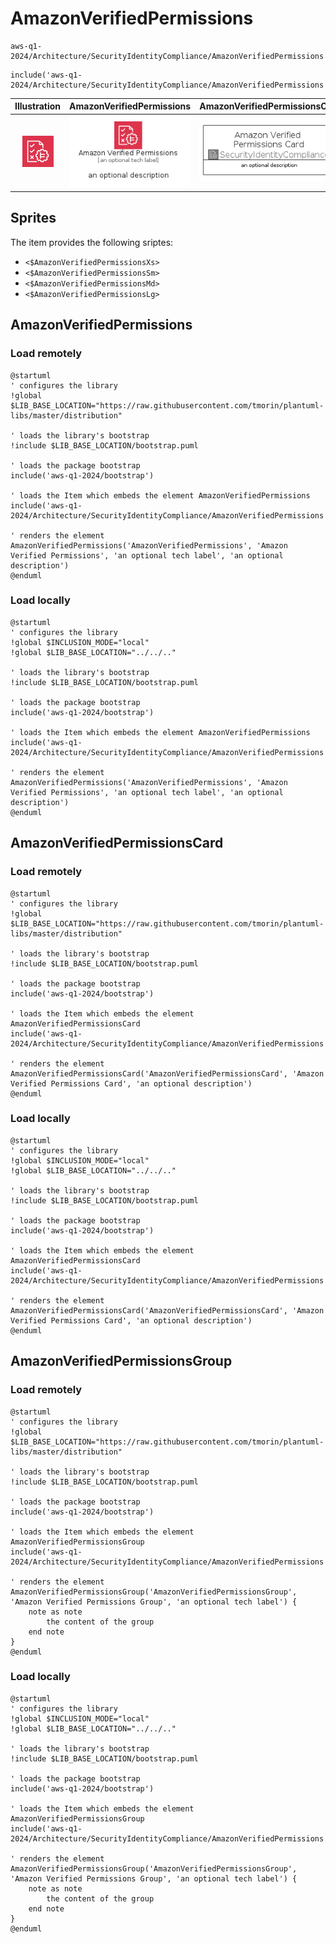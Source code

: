 # AmazonVerifiedPermissions


```text
aws-q1-2024/Architecture/SecurityIdentityCompliance/AmazonVerifiedPermissions
```

```text
include('aws-q1-2024/Architecture/SecurityIdentityCompliance/AmazonVerifiedPermissions')
```



| Illustration | AmazonVerifiedPermissions | AmazonVerifiedPermissionsCard | AmazonVerifiedPermissionsGroup |
| :---: | :---: | :---: | :---: |
| ![illustration for Illustration](../../../aws-q1-2024/Architecture/SecurityIdentityCompliance/AmazonVerifiedPermissions.png) | ![illustration for AmazonVerifiedPermissions](../../../aws-q1-2024/Architecture/SecurityIdentityCompliance/AmazonVerifiedPermissions.Local.png) | ![illustration for AmazonVerifiedPermissionsCard](../../../aws-q1-2024/Architecture/SecurityIdentityCompliance/AmazonVerifiedPermissionsCard.Local.png) | ![illustration for AmazonVerifiedPermissionsGroup](../../../aws-q1-2024/Architecture/SecurityIdentityCompliance/AmazonVerifiedPermissionsGroup.Local.png) |



## Sprites
The item provides the following sriptes:

- `<$AmazonVerifiedPermissionsXs>`
- `<$AmazonVerifiedPermissionsSm>`
- `<$AmazonVerifiedPermissionsMd>`
- `<$AmazonVerifiedPermissionsLg>`





## AmazonVerifiedPermissions

### Load remotely
```plantuml
@startuml
' configures the library
!global $LIB_BASE_LOCATION="https://raw.githubusercontent.com/tmorin/plantuml-libs/master/distribution"

' loads the library's bootstrap
!include $LIB_BASE_LOCATION/bootstrap.puml

' loads the package bootstrap
include('aws-q1-2024/bootstrap')

' loads the Item which embeds the element AmazonVerifiedPermissions
include('aws-q1-2024/Architecture/SecurityIdentityCompliance/AmazonVerifiedPermissions')

' renders the element
AmazonVerifiedPermissions('AmazonVerifiedPermissions', 'Amazon Verified Permissions', 'an optional tech label', 'an optional description')
@enduml
```

### Load locally
```plantuml
@startuml
' configures the library
!global $INCLUSION_MODE="local"
!global $LIB_BASE_LOCATION="../../.."

' loads the library's bootstrap
!include $LIB_BASE_LOCATION/bootstrap.puml

' loads the package bootstrap
include('aws-q1-2024/bootstrap')

' loads the Item which embeds the element AmazonVerifiedPermissions
include('aws-q1-2024/Architecture/SecurityIdentityCompliance/AmazonVerifiedPermissions')

' renders the element
AmazonVerifiedPermissions('AmazonVerifiedPermissions', 'Amazon Verified Permissions', 'an optional tech label', 'an optional description')
@enduml
```

## AmazonVerifiedPermissionsCard

### Load remotely
```plantuml
@startuml
' configures the library
!global $LIB_BASE_LOCATION="https://raw.githubusercontent.com/tmorin/plantuml-libs/master/distribution"

' loads the library's bootstrap
!include $LIB_BASE_LOCATION/bootstrap.puml

' loads the package bootstrap
include('aws-q1-2024/bootstrap')

' loads the Item which embeds the element AmazonVerifiedPermissionsCard
include('aws-q1-2024/Architecture/SecurityIdentityCompliance/AmazonVerifiedPermissions')

' renders the element
AmazonVerifiedPermissionsCard('AmazonVerifiedPermissionsCard', 'Amazon Verified Permissions Card', 'an optional description')
@enduml
```

### Load locally
```plantuml
@startuml
' configures the library
!global $INCLUSION_MODE="local"
!global $LIB_BASE_LOCATION="../../.."

' loads the library's bootstrap
!include $LIB_BASE_LOCATION/bootstrap.puml

' loads the package bootstrap
include('aws-q1-2024/bootstrap')

' loads the Item which embeds the element AmazonVerifiedPermissionsCard
include('aws-q1-2024/Architecture/SecurityIdentityCompliance/AmazonVerifiedPermissions')

' renders the element
AmazonVerifiedPermissionsCard('AmazonVerifiedPermissionsCard', 'Amazon Verified Permissions Card', 'an optional description')
@enduml
```

## AmazonVerifiedPermissionsGroup

### Load remotely
```plantuml
@startuml
' configures the library
!global $LIB_BASE_LOCATION="https://raw.githubusercontent.com/tmorin/plantuml-libs/master/distribution"

' loads the library's bootstrap
!include $LIB_BASE_LOCATION/bootstrap.puml

' loads the package bootstrap
include('aws-q1-2024/bootstrap')

' loads the Item which embeds the element AmazonVerifiedPermissionsGroup
include('aws-q1-2024/Architecture/SecurityIdentityCompliance/AmazonVerifiedPermissions')

' renders the element
AmazonVerifiedPermissionsGroup('AmazonVerifiedPermissionsGroup', 'Amazon Verified Permissions Group', 'an optional tech label') {
    note as note
        the content of the group
    end note
}
@enduml
```

### Load locally
```plantuml
@startuml
' configures the library
!global $INCLUSION_MODE="local"
!global $LIB_BASE_LOCATION="../../.."

' loads the library's bootstrap
!include $LIB_BASE_LOCATION/bootstrap.puml

' loads the package bootstrap
include('aws-q1-2024/bootstrap')

' loads the Item which embeds the element AmazonVerifiedPermissionsGroup
include('aws-q1-2024/Architecture/SecurityIdentityCompliance/AmazonVerifiedPermissions')

' renders the element
AmazonVerifiedPermissionsGroup('AmazonVerifiedPermissionsGroup', 'Amazon Verified Permissions Group', 'an optional tech label') {
    note as note
        the content of the group
    end note
}
@enduml
```

